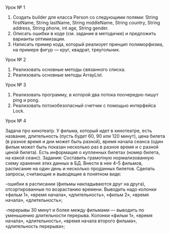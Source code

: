 Урок № 1

1. Создать builder для класса Person со следующими полями: String firstName, String lastName, String middleName, String country, String address, String phone, int age, String gender.
2. Описать ошибки в коде (см. задание в методичке) и предложить варианты оптимизации.
3. Написать пример кода, который реализует принцип полиморфизма, на примере фигур — круг, квадрат, треугольник.

Урок № 2
1. Реализовать основные методы связанного списка.
2. Реализовать основные методы ArrayList.

Урок № 3
1. Реализовать программу, в которой два потока поочередно пишут ping и pong.
2. Реализовать потокобезопасный счетчик с помощью интерфейса Lock.

Урок № 4

Задача про кинотеатр.
У фильма, который идет в кинотеатре, есть название, длительность (пусть будет 60, 90 или 120 минут), цена билета (в разное время и дни может быть разной), время начала сеанса (один фильм может быть показан несколько раз в разное время и с разной ценой билета). Есть информация о купленных билетах (номер билета, на какой сеанс).
Задания:
Составить грамотную нормализованную схему хранения этих данных в БД. Внести в нее 4–5 фильмов, расписание на один день и несколько проданных билетов.
Сделать запросы, считающие и выводящие в понятном виде:

-ошибки в расписании (фильмы накладываются друг на друга), отсортированные по возрастанию времени. Выводить надо колонки «фильм 1», «время начала», «длительность», «фильм 2», «время начала», «длительность»;

-перерывы 30 минут и более между фильмами — выводить по уменьшению длительности перерыва. Колонки «фильм 1», «время начала», «длительность», «время начала второго фильма», «длительность перерыва»;

